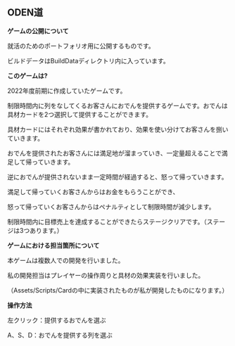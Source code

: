 ## ODEN道


**ゲームの公開について**

就活のためのポートフォリオ用に公開するものです。

ビルドデータはBuildDataディレクトリ内に入っています。

**このゲームは?**

2022年度前期に作成していたゲームです。

制限時間内に列をなしてくるお客さんにおでんを提供するゲームです。おでんは具材カードを2つ選択して提供することができます。

具材カードにはそれぞれ効果が書かれており、効果を使い分けてお客さんを捌いていきます。

おでんを提供されたお客さんには満足地が溜まっていき、一定量超えることで満足して帰っていきます。

逆におでんが提供されないまま一定時間が経過すると、怒って帰っていきます。

満足して帰っていくお客さんからはお金をもらうことができ、

怒って帰っていくお客さんからはペナルティとして制限時間が減少します。

制限時間内に目標売上を達成することができたらステージクリアです。（ステージは3つあります。）

**ゲームにおける担当箇所について**

本ゲームは複数人での開発を行いました。

私の開発担当はプレイヤーの操作周りと具材の効果実装を行いました。

（Assets/Scripts/Cardの中に実装されたものが私が開発したものになります。）

**操作方法**

左クリック：提供するおでんを選ぶ

A、S、D：おでんを提供する列を選ぶ
